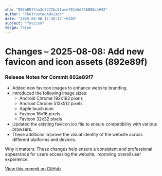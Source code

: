 ```yaml
---
sha: "892e89f7aa2c7372bc51ace702e5d726805da942"
author: "TheTrustedAdvisor"
date: "2025-08-08 17:30:17 +0200"
subject: "favicon"
merge: false
---
```


# Changes – 2025-08-08: Add new favicon and icon assets (892e89f)

### Release Notes for Commit 892e89f7

- Added new favicon images to enhance website branding.
- Introduced the following image sizes:
  - Android Chrome 192x192 pixels
  - Android Chrome 512x512 pixels
  - Apple touch icon
  - Favicon 16x16 pixels
  - Favicon 32x32 pixels
- Updated the existing favicon.ico file to ensure compatibility with various browsers.
- These additions improve the visual identity of the website across different platforms and devices.

Why it matters: These changes help ensure a consistent and professional appearance for users accessing the website, improving overall user experience.

[View this commit on GitHub](https://github.com/TheTrustedAdvisor/FabricAdoptionFramework/commit/892e89f7aa2c7372bc51ace702e5d726805da942)
